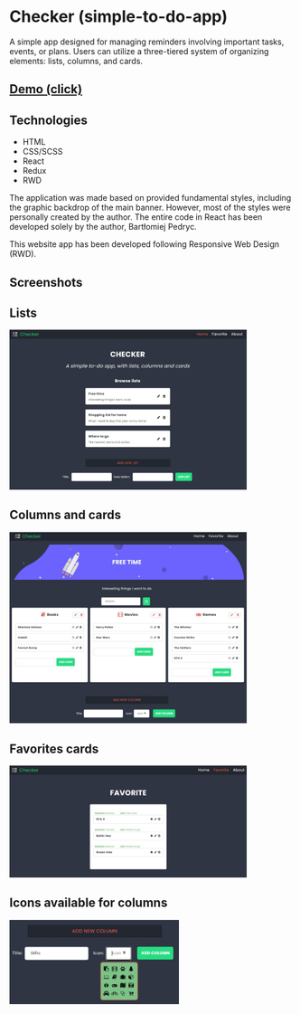 # Checker (simple-to-do-app)

A simple app designed for managing reminders involving important tasks, events, or plans. Users can utilize a three-tiered system of organizing elements: lists, columns, and cards.

## [Demo (click)](https://simple-to-do-app.bpedryc83.repl.co/)

## Technologies

- HTML
- CSS/SCSS
- React
- Redux
- RWD

The application was made based on provided fundamental styles, including the graphic backdrop of the main banner. However, most of the styles were personally created by the author. The entire code in React has been developed solely by the author, Bartłomiej Pedryc. 

This website app has been developed following Responsive Web Design (RWD).

## Screenshots

## Lists
  <img src="src/images/lists.jpg" width="420" />
  
## Columns and cards  
  <img src="src/images/columns_cards.jpg" width="420" />
 
## Favorites cards
  <img src="src/images/favorites.jpg" width="420" />

## Icons available for columns
  <img src="src/images/icons.jpg" width="300" />
